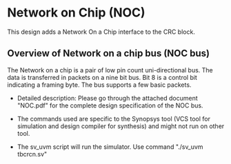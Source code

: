 # Network on Chip (NOC)
This design adds a Network On a Chip interface to the CRC block.

## Overview of Network on a chip bus (NOC bus)
The Network on a chip is a pair of low pin count uni-directional bus. The data is transferred in packets on a nine bit bus. Bit 8 is a control bit indicating a framing byte. The bus supports a few basic packets.

* Detailed description: Please go through the attached document "NOC.pdf" for the complete design specification of the NOC bus.

* The commands used are specific to the Synopsys tool (VCS tool for simulation and design compiler for synthesis) and might not run on other tool.

* The sv_uvm script will run the simulator. Use command "./sv_uvm tbcrcn.sv"
